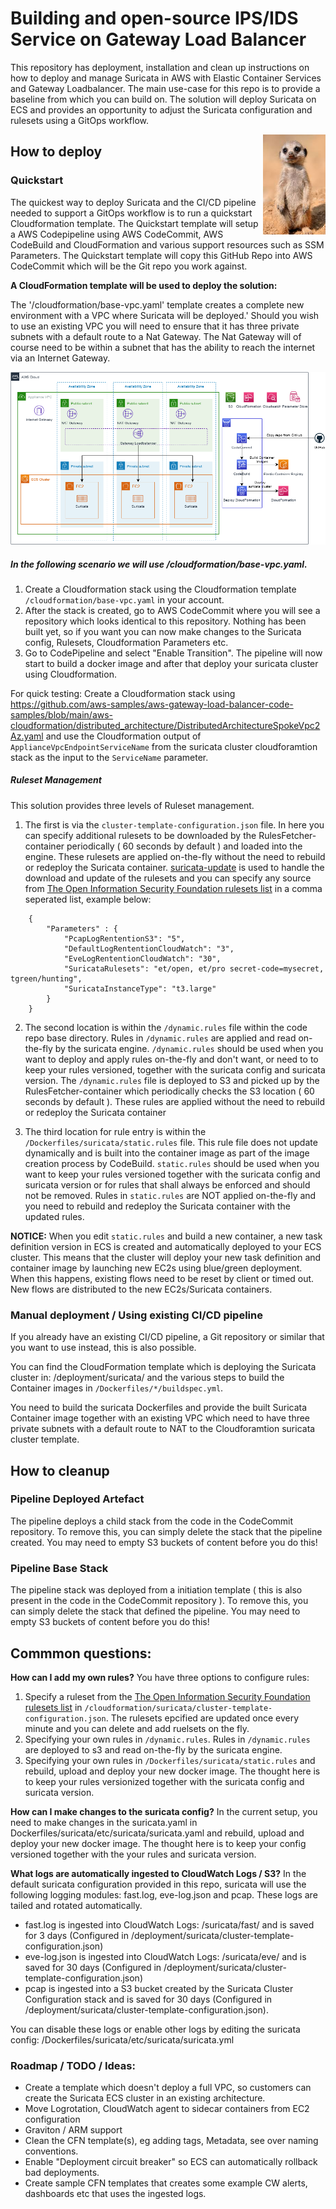 # Building and open-source IPS/IDS Service on Gateway Load Balancer
This repository has deployment, installation and clean up instructions on how to deploy and manage Suricata in AWS with Elastic Container Services and Gateway Loadbalancer. The main use-case for this repo is to provide a baseline from which you can build on. The solution will deploy Suricata on ECS and provides an opportunity to adjust the Suricata configuration and rulesets using a GitOps workflow.

<img width="100" height="160" style="float: right;" src="img/meerkat.jpg">

## How to deploy

### Quickstart
The quickest way to deploy Suricata and the CI/CD pipeline needed to support a GitOps workflow is to run a quickstart Cloudformation template. The Quickstart template will setup a AWS Codepipeline using AWS CodeCommit, AWS CodeBuild and CloudFormation and various support resources such as SSM Parameters.
The Quickstart template will copy this GitHub Repo into AWS CodeCommit which will be the Git repo you work against. 

**A CloudFormation template will be used to deploy the solution:**

The '/cloudformation/base-vpc.yaml' template creates a complete new environment with a VPC where Suricata will be deployed.' Should you wish to use an existing VPC you will need to ensure that it has three private subnets with a default route to a Nat Gateway. The Nat Gateway will of course need to be within a subnet that has the ability to reach the internet via an Internet Gateway.

![Solution Overview](img/suricata-docker-Suricata-cluster.png)
##### In the following scenario we will use /cloudformation/base-vpc.yaml.

1. Create a Cloudformation stack using the Cloudformation template `/cloudformation/base-vpc.yaml` in your account.
2. After the stack is created, go to AWS CodeCommit where you will see a repository which looks identical to this repository. Nothing has been built yet, so if you want you can now make changes to the Suricata config, Rulesets, Cloudformation Parameters etc.
3. Go to CodePipeline and select "Enable Transition". The pipeline will now start to build a docker image and after that deploy your suricata cluster using Cloudformation.


For quick testing: Create a Cloudformation stack using https://github.com/aws-samples/aws-gateway-load-balancer-code-samples/blob/main/aws-cloudformation/distributed_architecture/DistributedArchitectureSpokeVpc2Az.yaml and use the Cloudformation output of `ApplianceVpcEndpointServiceName` from the suricata cluster cloudforamtion stack as the input to the `ServiceName` parameter.


##### Ruleset Management

This solution provides three levels of Ruleset management. 

1. The first is via the `cluster-template-configuration.json` file. In here you can specify additional rulesets to be downloaded by the RulesFetcher-container periodically ( 60 seconds by default ) and loaded into the engine. These rulesets are applied on-the-fly without the need to rebuild or redeploy the Suricata container. [suricata-update](https://github.com/OISF/suricata-update) is used to handle the download and update of the rulesets and you can specify any source from [The Open Information Security Foundation rulesets list](https://www.openinfosecfoundation.org/rules/index.yaml) in a comma seperated list, example below:

```
    {
        "Parameters" : {
            "PcapLogRententionS3": "5",
            "DefaultLogRententionCloudWatch": "3",
            "EveLogRententionCloudWatch": "30",
            "SuricataRulesets": "et/open, et/pro secret-code=mysecret, tgreen/hunting",
            "SuricataInstanceType": "t3.large"
        }
    }
```

2. The second location is within the `/dynamic.rules` file within the code repo base directory. Rules in `/dynamic.rules` are applied and read on-the-fly by the suricata engine. `/dynamic.rules` should be used when you want to deploy and apply rules on-the-fly and don't want, or need to to keep your rules versioned, together with the suricata config and suricata version. The `/dynamic.rules` file is deployed to S3 and picked up by the RulesFetcher-container which periodically checks the S3 location ( 60 seconds by default ). These rules are applied without the need to rebuild or redeploy the Suricata container

3. The third location for rule entry is within the `/Dockerfiles/suricata/static.rules` file. This rule file does not update dynamically and is built into the container image as part of the image creation process by CodeBuild. `static.rules` should be used when you want to keep your rules versioned together with the suricata config and suricata version or for rules that shall always be enforced and should not be removed. Rules in `static.rules` are NOT applied on-the-fly and you need to rebuild and redeploy the Suricata container with the updated rules.
 
**NOTICE:** When you edit `static.rules` and build a new container, a new task definition version in ECS is created and automatically deployed to your ECS cluster. This means that the cluster will deploy your new task definition and container image by launching new EC2s using blue/green deployment. When this happens, existing flows need to be reset by client or timed out. New flows are distributed to the new EC2s/Suricata containers.

### Manual deployment / Using existing CI/CD pipeline
If you already have an existing CI/CD pipeline, a Git repository or similar that you want to use instead, this is also possible.

You can find the CloudFormation template which is deploying the Suricata cluster in: /deployment/suricata/ and the various steps to build the Container images in `/Dockerfiles/*/buildspec.yml`.

You need to build the suricata Dockerfiles and provide the built Suricata Container image together with an existing VPC which need to have three private subnets with a default route to NAT to the Cloudforamtion suricata cluster template.

## How to cleanup

### Pipeline Deployed Artefact

The pipeline deploys a child stack from the code in the CodeCommit repository. To remove this, you can simply delete the stack that the pipeline created. You may need to empty S3 buckets of content before you do this!

### Pipeline Base Stack

The pipeline stack was deployed from a initiation template ( this is also present in the code in the CodeCommit repository ). To remove this, you can simply delete the stack that defined the pipeline. You may need to empty S3 buckets of content before you do this!

## Commmon questions:

**How can I add my own rules?**
You have three options to configure rules:
1. Specify a ruleset from the [The Open Information Security Foundation rulesets list](https://www.openinfosecfoundation.org/rules/index.yaml) in `/cloudformation/suricata/cluster-template-configuration.json`. The rulesets epcified are updated once every minute and you can delete and add ruelsets on the fly.
2. Specifying your own rules in `/dynamic.rules`. Rules in `/dynamic.rules` are deployed to s3 and read on-the-fly by the suricata engine.
3. Specifying your own rules in `/Dockerfiles/suricata/static.rules` and rebuild, upload and deploy your new docker image. The thought here is to keep your rules versionized together with the suricata config and suricata version.

**How can I make changes to the suricata config?**
In the current setup, you need to make changes in the suricata.yaml in Dockerfiles/suricata/etc/suricata/suricata.yaml and rebuild, upload and deploy your new docker image. The thought here is to keep your config versioned together with the your rules and suricata version.

**What logs are automatically ingested to CloudWatch Logs / S3?**
In the default suricata configuration provided in this repo, suricata will use the following logging modules: fast.log, eve-log.json and pcap. These logs are tailed and rotated automatically.

* fast.log is ingested into CloudWatch Logs: /suricata/fast/ and is  saved for 3 days (Configured in /deployment/suricata/cluster-template-configuration.json)
* eve-log.json is ingested into CloudWatch Logs: /suricata/eve/ and is saved for 30 days (Configured in /deployment/suricata/cluster-template-configuration.json)
* pcap is ingested into a S3 bucket created by the Suricata Cluster Configuration stack and is saved for 30 days (Configured in /deployment/suricata/cluster-template-configuration.json).

You can disable these logs or enable other logs by editing the suricata config: /Dockerfiles/suricata/etc/suricata/suricata.yml

### Roadmap / TODO / Ideas:


* Create a template which doesn't deploy a full VPC, so customers can create the Suricata ECS cluster in an existing architecture.
* Move Logrotation, CloudWatch agent to sidecar containers from EC2 configuration
* Graviton / ARM support
* Clean the CFN template(s), eg adding tags, Metadata, see over naming conventions.
* Enable "Deployment circuit breaker" so ECS can automatically rollback bad deployments.
* Create sample CFN templates that creates some example CW alerts, dashboards etc that uses the ingested logs.
